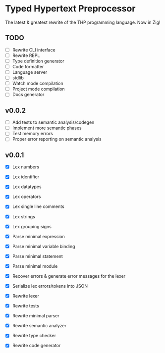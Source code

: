# Typed Hypertext Preprocessor

The latest & greatest rewrite of the THP programming language.
Now in Zig!

## TODO

- [ ] Rewrite CLI interface
- [ ] Rewrite REPL
- [ ] Type definition generator
- [ ] Code formatter
- [ ] Language server
- [ ] stdlib
- [ ] Watch mode compilation
- [ ] Project mode compilation
- [ ] Docs generator

## v0.0.2

- [ ] Add tests to semantic analysis/codegen
- [ ] Implement more semantic phases
- [ ] Test memory errors
- [ ] Proper error reporting on semantic analysis

## v0.0.1

- [x] Lex numbers
- [x] Lex identifier
- [x] Lex datatypes
- [x] Lex operators
- [x] Lex single line comments
- [x] Lex strings
- [x] Lex grouping signs
- [x] Parse minimal expression
- [x] Parse minimal variable binding
- [x] Parse minimal statement
- [x] Parse minimal module
- [x] Recover errors & generate error messages for the lexer
- [x] Serialize lex errors/tokens into JSON
- [x] Rewrite lexer
- [x] Rewrite tests
- [x] Rewrite minimal parser
- [x] Rewrite semantic analyzer
- [x] Rewrite type checker
- [x] Rewrite code generator

